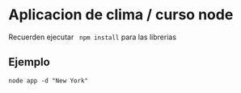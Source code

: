 # Aplicacion de clima / curso node



Recuerden ejecutar  ```  npm install ``` para las librerias

## Ejemplo
``` node app -d "New York" ```
